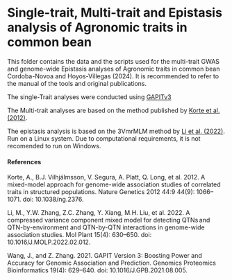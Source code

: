 # Single-trait, Multi-trait and Epistasis analysis of Agronomic traits in common bean

This folder contains the data and the scripts used for the multi-trait GWAS and genome-wide Epistasis analyses of Agronomic traits in common bean Cordoba-Novoa and Hoyos-Villegas (2024).
It is recommended to refer to the manual of the tools and original publications.

The single-Trait analyses were conducted using [GAPITv3](https://github.com/jiabowang/GAPIT) 

The Multi-trait analyses are based on the method published by [Korte et al. (2012)](https://www.nature.com/articles/ng.2376). 

The epistasis analysis is based on the 3VmrMLM method by [Li et al. (2022)](https://www.sciencedirect.com/science/article/pii/S1674205222000600). Run on a Linux system. Due to computational requirements, it is not recomended to run on Windows.


#### References

Korte, A., B.J. Vilhjálmsson, V. Segura, A. Platt, Q. Long, et al. 2012. A mixed-model approach for genome-wide association studies of correlated traits in structured populations. Nature Genetics 2012 44:9 44(9): 1066–1071. doi: 10.1038/ng.2376. 

​Li, M., Y.W. Zhang, Z.C. Zhang, Y. Xiang, M.H. Liu, et al. 2022. A compressed variance component mixed model for detecting QTNs and QTN-by-environment and QTN-by-QTN interactions in genome-wide association studies. Mol Plant 15(4): 630–650. doi: 10.1016/J.MOLP.2022.02.012. 

​Wang, J., and Z. Zhang. 2021. GAPIT Version 3: Boosting Power and Accuracy for Genomic Association and Prediction. Genomics Proteomics Bioinformatics 19(4): 629–640. doi: 10.1016/J.GPB.2021.08.005. 
